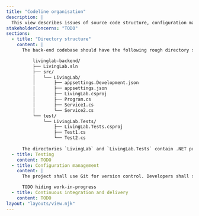 ```yaml
---
title: "Codeline organisation"
description: |
  This view describes issues of source code structure, configuration management, testing, and continuous integration and delivery.
stakeholderConcerns: "TODO"
sections:
  - title: "Directory structure"
    content: |
      The back-end codebase should have the following rough directory structure:

          livinglab-backend/
          ├── LivingLab.sln
          ├── src/
          │   └── LivingLab/
          │       ├── appsettings.Development.json
          │       ├── appsettings.json
          │       ├── LivingLab.csproj
          │       ├── Program.cs
          │       ├── Service1.cs
          │       └── Service2.cs
          └── test/
              └── LivingLab.Tests/
                  ├── LivingLab.Tests.csproj
                  ├── Test1.cs
                  └── Test2.cs
      
      The directories `LivingLab` and `LivingLab.Tests` contain .NET projects, and the solution file `LivingLab.sln` should reference both projects.
  - title: Testing
    content: TODO
  - title: Configuration management
    content: |
      The project shall use Git for version control. Developers shall strive to integrate changes to the mainline branch as soon as their code is healthy (that is, they shall perform continuous integration, cf. {% cite 'fowler-ci' %}). Additional branches are allowed in personal workspaces of developers, as long as these are continuously merged with the mainline branch. Note that semi-integration, i.e., developers regularly pulling changes from mainline, is not sufficient, cf. {% cite 'fowler-ci' %}.

      TODO hiding work-in-progress
  - title: Continuous integration and delivery
    content: TODO
layout: "layouts/view.njk"
---
```

